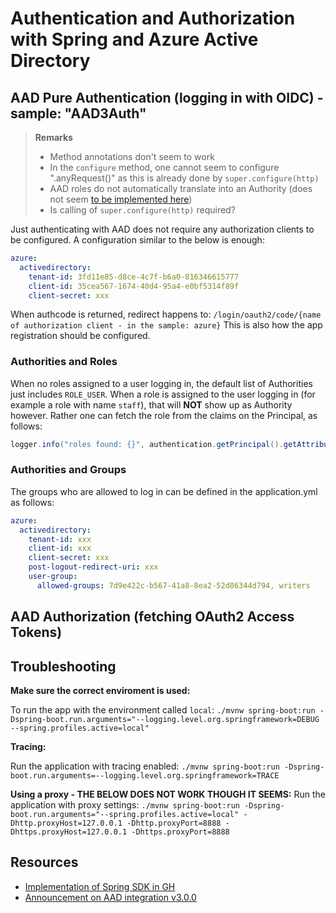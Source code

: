 # Authentication and Authorization with Spring and Azure Active Directory

## AAD Pure Authentication (logging in with OIDC) - sample: "AAD3Auth"

> **Remarks**
>
> - Method annotations don't seem to work
> - In the `configure` method, one cannot seem to configure ".anyRequest()" as this is already done by `super.configure(http)`
> - AAD roles do not automatically translate into an Authority (does not seem [to be implemented here](https://github.com/Azure/azure-sdk-for-java/blob/c92f8071a051b9b6212529ac86955c5e972b9f16/sdk/spring/azure-spring-boot/src/main/java/com/azure/spring/aad/webapp/AADOAuth2UserService.java#L54))
> - Is calling of `super.configure(http)` required?
>

Just authenticating with AAD does not require any authorization clients to be configured.  A configuration similar to the below is enough:

~~~yml
azure:
  activedirectory:
    tenant-id: 3fd11e85-d8ce-4c7f-b6a0-816346615777
    client-id: 35cea567-1674-40d4-95a4-e0bf5314f89f
    client-secret: xxx
~~~

When authcode is returned, redirect happens to: `/login/oauth2/code/{name of authorization client - in the sample: azure}`
This is also how the app registration should be configured.

### Authorities and Roles

When no roles assigned to a user logging in, the default list of Authorities just includes `ROLE_USER`.
When a role is assigned to the user logging in (for example a role with name `staff`), that will **NOT** show up as Authority however.  Rather one can fetch the role from the claims on the Principal, as follows:

~~~java
logger.info("roles found: {}", authentication.getPrincipal().getAttribute("roles").toString());
~~~

### Authorities and Groups

The groups who are allowed to log in can be defined in the application.yml as follows:

~~~yml
azure:
  activedirectory:
    tenant-id: xxx
    client-id: xxx
    client-secret: xxx
    post-logout-redirect-uri: xxx
    user-group:
      allowed-groups: 7d9e422c-b567-41a8-8ea2-52d86344d794, writers
~~~

## AAD Authorization (fetching OAuth2 Access Tokens)

## Troubleshooting

**Make sure the correct enviroment is used:**

To run the app with the environment called `local`:
`./mvnw spring-boot:run -Dspring-boot.run.arguments="--logging.level.org.springframework=DEBUG --spring.profiles.active=local"`

**Tracing:**

Run the application with tracing enabled: `./mvnw spring-boot:run -Dspring-boot.run.arguments=--logging.level.org.springframework=TRACE`

**Using a proxy - THE BELOW DOES NOT WORK THOUGH IT SEEMS:**
Run the application with proxy settings: `./mvnw spring-boot:run -Dspring-boot.run.arguments="--spring.profiles.active=local" -Dhttp.proxyHost=127.0.0.1 -Dhttp.proxyPort=8888 -Dhttps.proxyHost=127.0.0.1 -Dhttps.proxyPort=8888`

## Resources

- [Implementation of Spring SDK in GH](https://github.com/Azure/azure-sdk-for-java/tree/master/sdk/spring/azure-spring-boot/src/main/java/com/azure/spring/aad/webapp)
- [Announcement on AAD integration v3.0.0](https://spring.io/blog/2021/01/13/the-latest-on-azure-active-directory-integration)
